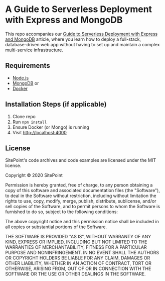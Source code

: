 # A Guide to Serverless Deployment with Express and MongoDB

This repo accompanies our [Guide to Serverless Deployment with Express and MongoDB](https://www.sitepoint.com/a-guide-to-serverless-deployment-with-express-and-mongodb/) article, where you learn how to deploy a full-stack, database-driven web app without having to set up and maintain a complex multi-service infrastructure.

## Requirements

* [Node.js](http://nodejs.org/)
* [MongoDB](https://www.mongodb.org/) or
* [Docker](https://www.docker.com/get-started)

## Installation Steps (if applicable)

1. Clone repo
2. Run `npm install`
3. Ensure Docker (or Mongo) is running
4. Visit <http://localhost:4000>

## License

SitePoint's code archives and code examples are licensed under the MIT license.

Copyright © 2020 SitePoint

Permission is hereby granted, free of charge, to any person obtaining a copy of this software and associated documentation files (the "Software"), to deal in the Software without restriction, including without limitation the rights to use, copy, modify, merge, publish, distribute, sublicense, and/or sell copies of the Software, and to permit persons to whom the Software is furnished to do so, subject to the following conditions:

The above copyright notice and this permission notice shall be included in all copies or substantial portions of the Software.

THE SOFTWARE IS PROVIDED "AS IS", WITHOUT WARRANTY OF ANY KIND, EXPRESS OR IMPLIED, INCLUDING BUT NOT LIMITED TO THE WARRANTIES OF MERCHANTABILITY, FITNESS FOR A PARTICULAR PURPOSE AND NONINFRINGEMENT. IN NO EVENT SHALL THE AUTHORS OR COPYRIGHT HOLDERS BE LIABLE FOR ANY CLAIM, DAMAGES OR OTHER LIABILITY, WHETHER IN AN ACTION OF CONTRACT, TORT OR OTHERWISE, ARISING FROM, OUT OF OR IN CONNECTION WITH THE SOFTWARE OR THE USE OR OTHER DEALINGS IN THE SOFTWARE.
